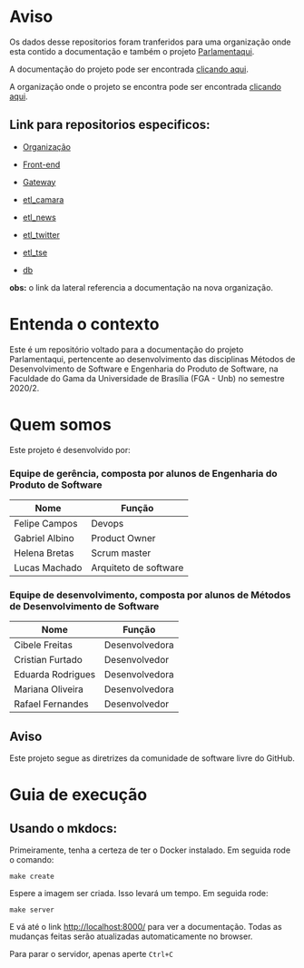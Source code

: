 # Aviso

Os dados desse repositorios foram tranferidos para uma organização onde esta contido a documentação e também o projeto [Parlamentaqui](https://github.com/parlamentaqui).


A documentação do projeto pode ser encontrada [clicando aqui](https://github.com/parlamentaqui/documentation).

A organização onde o projeto se encontra pode ser encontrada [clicando aqui](https://github.com/parlamentaqui).

## Link para repositorios especificos:

- [Organização](https://github.com/parlamentaqui)

- [Front-end](https://github.com/parlamentaqui/frontend)

- [Gateway](https://github.com/parlamentaqui/gateway)

- [etl_camara](https://github.com/parlamentaqui/etl_camara)

- [etl_news](https://github.com/parlamentaqui/etl_news)

- [etl_twitter](https://github.com/parlamentaqui/etl_twitter)

- [etl_tse](https://github.com/parlamentaqui/etl_tse)

- [db](https://github.com/parlamentaqui/db)

**obs:** o link da lateral referencia a documentação na nova organização.

# Entenda o contexto

Este é um repositório voltado para a documentação do projeto Parlamentaqui, pertencente ao desenvolvimento das disciplinas Métodos de Desenvolvimento de Software e Engenharia do Produto de Software, na Faculdade do Gama da Universidade de Brasília (FGA - Unb) no semestre 2020/2.

# Quem somos

Este projeto é desenvolvido por: 

### Equipe de gerência, composta por alunos de Engenharia do Produto de Software
| Nome           | Função                |
|----------------|-----------------------|
| Felipe Campos  | Devops                |
| Gabriel Albino | Product Owner         |
| Helena Bretas  | Scrum master          |
| Lucas Machado  | Arquiteto de software |
### Equipe de desenvolvimento, composta por alunos de Métodos de Desenvolvimento de Software

| Nome              | Função         |
|-------------------|----------------|
| Cibele Freitas    | Desenvolvedora |
| Cristian Furtado  | Desenvolvedor  |
| Eduarda Rodrigues | Desenvolvedora |
| Mariana Oliveira  | Desenvolvedora |
| Rafael Fernandes  | Desenvolvedor  |

## Aviso

Este projeto segue as diretrizes da comunidade de software livre do GitHub.  

# Guia de execução

## Usando o mkdocs:

Primeiramente, tenha a certeza de ter o Docker instalado. Em seguida rode o comando:

```
make create 
```
Espere a imagem ser criada. Isso levará um tempo. Em seguida rode:

```
make server
```

E vá até o link [http://localhost:8000/](http://localhost:8000/) para ver a documentação. Todas as mudanças feitas serão atualizadas automaticamente no browser.

Para parar o servidor, apenas aperte `Ctrl+C`

